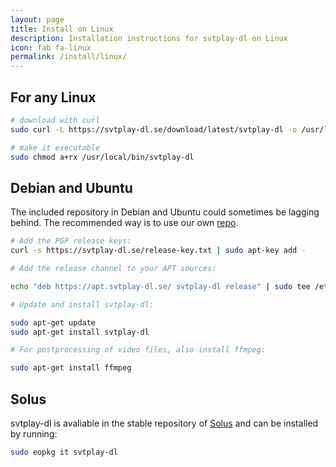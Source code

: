 ```yaml
---
layout: page
title: Install on Linux
description: Installation instructions for svtplay-dl on Linux
icon: fab fa-linux
permalink: /install/linux/
---
```


## For any Linux

```bash
# download with curl
sudo curl -L https://svtplay-dl.se/download/latest/svtplay-dl -o /usr/local/bin/svtplay-dl

# make it executable
sudo chmod a+rx /usr/local/bin/svtplay-dl
```

## Debian and Ubuntu

The included repository in Debian and Ubuntu could sometimes be lagging behind.
The recommended way is to use our own [repo](https://apt.svtplay-dl.se/).

```bash
# Add the PGP release keys:
curl -s https://svtplay-dl.se/release-key.txt | sudo apt-key add -

# Add the release channel to your APT sources:

echo "deb https://apt.svtplay-dl.se/ svtplay-dl release" | sudo tee /etc/apt/sources.list.d/svtplay-dl.list

# Update and install svtplay-dl:

sudo apt-get update
sudo apt-get install svtplay-dl

# For postprocessing of video files, also install ffmpeg:

sudo apt-get install ffmpeg
```

## Solus

svtplay-dl is avaliable in the stable repository of [Solus](https://getsol.us/) and can be installed by running:

```bash
sudo eopkg it svtplay-dl
```
